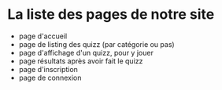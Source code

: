 # La liste des pages de notre site

- page d'accueil
- page de listing des quizz (par catégorie ou pas)
- page d'affichage d'un quizz, pour y jouer
- page résultats après avoir fait le quizz
- page d'inscription
- page de connexion
